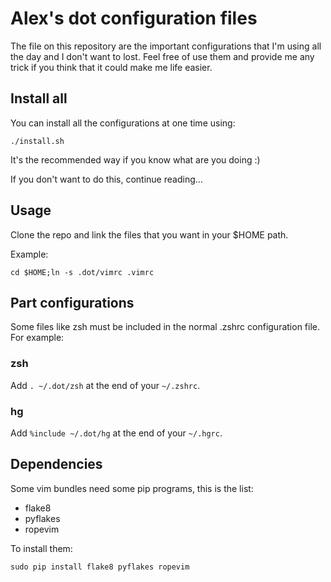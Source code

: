 Alex's dot configuration files
==============================
The file on this repository are the important configurations that I'm using
all the day and I don't want to lost. Feel free of use them and provide me
any trick if you think that it could make me life easier.


Install all
-----------
You can install all the configurations at one time using:

    ./install.sh

It's the recommended way if you know what are you doing :)

If you don't want to do this, continue reading...


Usage
-----
Clone the repo and link the files that you want in your $HOME path.

Example:

    cd $HOME;ln -s .dot/vimrc .vimrc

Part configurations
-------------------
Some files like zsh must be included in the normal .zshrc configuration file. For example:

### zsh
Add `. ~/.dot/zsh` at the end of your `~/.zshrc`.

### hg
Add `%include ~/.dot/hg` at the end of your `~/.hgrc`.


Dependencies
------------
Some vim bundles need some pip programs, this is the list:

- flake8
- pyflakes
- ropevim

To install them:

    sudo pip install flake8 pyflakes ropevim

